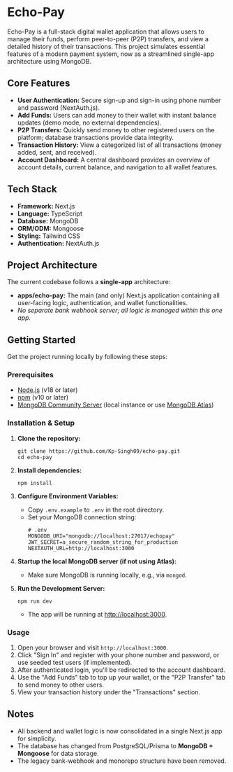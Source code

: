 # Echo-Pay

Echo-Pay is a full-stack digital wallet application that allows users to manage their funds, perform peer-to-peer (P2P) transfers, and view a detailed history of their transactions. This project simulates essential features of a modern payment system, now as a streamlined single-app architecture using MongoDB.

## Core Features

- **User Authentication:** Secure sign-up and sign-in using phone number and password (NextAuth.js).
- **Add Funds:** Users can add money to their wallet with instant balance updates (demo mode, no external dependencies).
- **P2P Transfers:** Quickly send money to other registered users on the platform; database transactions provide data integrity.
- **Transaction History:** View a categorized list of all transactions (money added, sent, and received).
- **Account Dashboard:** A central dashboard provides an overview of account details, current balance, and navigation to all wallet features.

## Tech Stack

- **Framework:** Next.js
- **Language:** TypeScript
- **Database:** MongoDB
- **ORM/ODM:** Mongoose
- **Styling:** Tailwind CSS
- **Authentication:** NextAuth.js

## Project Architecture

The current codebase follows a **single-app** architecture:

- **apps/echo-pay:** The main (and only) Next.js application containing all user-facing logic, authentication, and wallet functionalities.
- *No separate bank webhook server; all logic is managed within this one app.*

## Getting Started

Get the project running locally by following these steps:

### Prerequisites

- [Node.js](https://nodejs.org/) (v18 or later)
- [npm](https://www.npmjs.com/) (v10 or later)
- [MongoDB Community Server](https://www.mongodb.com/try/download/community) (local instance or use [MongoDB Atlas](https://www.mongodb.com/cloud/atlas))

### Installation & Setup

1. **Clone the repository:**
    ```
    git clone https://github.com/Kp-Singh09/echo-pay.git
    cd echo-pay
    ```

2. **Install dependencies:**
    ```
    npm install
    ```

3. **Configure Environment Variables:**

   - Copy `.env.example` to `.env` in the root directory.
   - Set your MongoDB connection string:
     ```
     # .env
     MONGODB_URI="mongodb://localhost:27017/echopay"
     JWT_SECRET=a_secure_random_string_for_production
     NEXTAUTH_URL=http://localhost:3000
     ```

4. **Startup the local MongoDB server (if not using Atlas):**
    - Make sure MongoDB is running locally, e.g., via `mongod`.

5. **Run the Development Server:**
    ```
    npm run dev
    ```
    - The app will be running at [http://localhost:3000](http://localhost:3000).

### Usage

1. Open your browser and visit `http://localhost:3000`.
2. Click "Sign In" and register with your phone number and password, or use seeded test users (if implemented).
3. After authenticated login, you'll be redirected to the account dashboard.
4. Use the "Add Funds" tab to top up your wallet, or the "P2P Transfer" tab to send money to other users.
5. View your transaction history under the "Transactions" section.

## Notes

- All backend and wallet logic is now consolidated in a single Next.js app for simplicity.
- The database has changed from PostgreSQL/Prisma to **MongoDB + Mongoose** for data storage.
- The legacy bank-webhook and monorepo structure have been removed.

